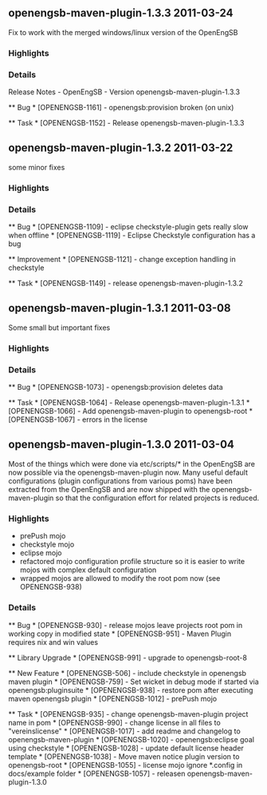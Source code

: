 openengsb-maven-plugin-1.3.3 2011-03-24
--------------------------------------------

Fix to work with the merged windows/linux version of the OpenEngSB

### Highlights

### Details
Release Notes - OpenEngSB - Version openengsb-maven-plugin-1.3.3

** Bug
    * [OPENENGSB-1161] - openengsb:provision broken (on unix)

** Task
    * [OPENENGSB-1152] - Release openengsb-maven-plugin-1.3.3

openengsb-maven-plugin-1.3.2 2011-03-22
--------------------------------------------

some minor fixes

### Highlights

### Details
** Bug
    * [OPENENGSB-1109] - eclipse checkstyle-plugin gets really slow when offline
    * [OPENENGSB-1119] - Eclipse Checkstyle configuration has a bug

** Improvement
    * [OPENENGSB-1121] - change exception handling in checkstyle

** Task
    * [OPENENGSB-1149] - release openengsb-maven-plugin-1.3.2


openengsb-maven-plugin-1.3.1 2011-03-08
--------------------------------------------

Some small but important fixes

### Highlights

### Details
** Bug
    * [OPENENGSB-1073] - openengsb:provision deletes data

** Task
    * [OPENENGSB-1064] - Release openengsb-maven-plugin-1.3.1
    * [OPENENGSB-1066] - Add openengsb-maven-plugin to openengsb-root
    * [OPENENGSB-1067] - errors in the license


openengsb-maven-plugin-1.3.0 2011-03-04
--------------------------------------------

Most of the things which were done via etc/scripts/* in the OpenEngSB are now possible via the openengsb-maven-plugin now. Many useful default
configurations (plugin configurations from various poms) have been extracted from the OpenEngSB and are now shipped with the
openengsb-maven-plugin so that the configuration effort for related projects is reduced. 

### Highlights
  * prePush mojo
  * checkstyle mojo
  * eclipse mojo
  * refactored mojo configuration profile structure so it is easier to write mojos with complex default configuration
  * wrapped mojos are allowed to modify the root pom now (see OPENENGSB-938)

### Details
** Bug
    * [OPENENGSB-930] - release mojos leave projects root pom in working copy in modified state
    * [OPENENGSB-951] - Maven Plugin requires nix and win values

** Library Upgrade
    * [OPENENGSB-991] - upgrade to openengsb-root-8

** New Feature
    * [OPENENGSB-506] - include checkstyle in openengsb maven plugin
    * [OPENENGSB-759] - Set wicket in debug mode if started via openengsb:pluginsuite
    * [OPENENGSB-938] - restore pom after executing maven openengsb plugin
    * [OPENENGSB-1012] - prePush mojo

** Task
    * [OPENENGSB-935] - change openengsb-maven-plugin project name in pom
    * [OPENENGSB-990] - change license in all files to "vereinslicense"
    * [OPENENGSB-1017] - add readme and changelog to openengsb-maven-plugin
    * [OPENENGSB-1020] - openengsb:eclipse goal using checkstyle
    * [OPENENGSB-1028] - update default license header template
    * [OPENENGSB-1038] - Move maven notice plugin version to openengsb-root
    * [OPENENGSB-1055] - license mojo ignore *.config in docs/example folder
    * [OPENENGSB-1057] - releasen openengsb-maven-plugin-1.3.0

